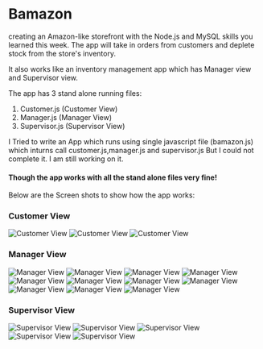 # Bamazon
creating an Amazon-like storefront with the Node.js and MySQL skills you learned this week. The app will take in orders from customers and deplete stock from the store's inventory.

It also works like an inventory management app which has Manager view and Supervisor view.

The app has 3 stand alone running files:
1. Customer.js (Customer View)
2. Manager.js (Manager View)
3. Supervisor.js (Supervisor View)

I Tried to write an App which runs using single javascript file (bamazon.js) which inturns call customer.js,manager.js and supervisor.js
But I could not complete it. I am still working on it.

<h4>Though the app works with all the stand alone files very fine!</h4>

Below are the Screen shots to show how the app works:
<h3> Customer View </h3>

![Customer View](/Screenshots/Customer1.png?raw=true "Customer View")
![Customer View](/Screenshots/customer2.png?raw=true "Customer View")
![Customer View](/Screenshots/customer3.png?raw=true "Customer View")

<h3> Manager View </h3>

![Manager View](/Screenshots/manager1.png?raw=true "Manager View")
![Manager View](/Screenshots/manager2.png?raw=true "Manager View")
![Manager View](/Screenshots/manager3.png?raw=true "Manager View")
![Manager View](/Screenshots/manager4.png?raw=true "Manager View")
![Manager View](/Screenshots/manager5.png?raw=true "Manager View")
![Manager View](/Screenshots/manager6.png?raw=true "Manager View")
![Manager View](/Screenshots/manager6.png?raw=true "Manager View")
![Manager View](/Screenshots/manager7.png?raw=true "Manager View")
![Manager View](/Screenshots/manager8.png?raw=true "Manager View")
![Manager View](/Screenshots/manager9.png?raw=true "Manager View")
![Manager View](/Screenshots/manager10.png?raw=true "Manager View")

<h3> Supervisor View </h3>

![Supervisor View](/Screenshots/supervisor1.png?raw=true "Supervisor View")
![Supervisor View](/Screenshots/supervisor2.png?raw=true "Supervisor View")
![Supervisor View](/Screenshots/supervisor3.png?raw=true "Supervisor View")
![Supervisor View](/Screenshots/supervisor4.png?raw=true "Supervisor View")
![Supervisor View](/Screenshots/supervisor5.png?raw=true "Supervisor View")
